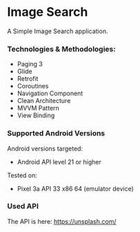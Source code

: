 # Image Search

A Simple Image Search application.

### Technologies & Methodologies:

- Paging 3
- Glide
- Retrofit
- Coroutines
- Navigation Component
- Clean Architecture
- MVVM Pattern
- View Binding

### Supported Android Versions
Android versions targeted:

- Android API level 21 or higher

Tested on:

- Pixel 3a API 33 x86 64 (emulator device)

### Used API
The API is here: https://unsplash.com/